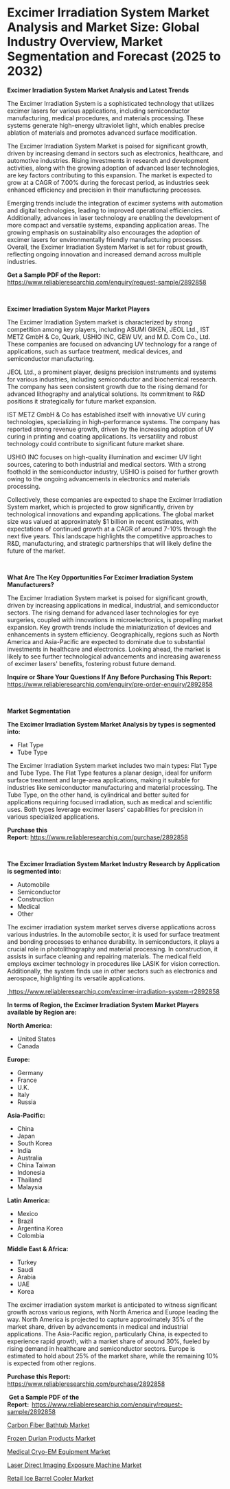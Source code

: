 <p><h1>Excimer Irradiation System Market Analysis and Market Size: Global Industry Overview, Market Segmentation and Forecast (2025 to 2032)</h1></p><p><strong>Excimer Irradiation System Market Analysis and Latest Trends</strong></p>
<p><p>The Excimer Irradiation System is a sophisticated technology that utilizes excimer lasers for various applications, including semiconductor manufacturing, medical procedures, and materials processing. These systems generate high-energy ultraviolet light, which enables precise ablation of materials and promotes advanced surface modification.</p><p>The Excimer Irradiation System Market is poised for significant growth, driven by increasing demand in sectors such as electronics, healthcare, and automotive industries. Rising investments in research and development activities, along with the growing adoption of advanced laser technologies, are key factors contributing to this expansion. The market is expected to grow at a CAGR of 7.00% during the forecast period, as industries seek enhanced efficiency and precision in their manufacturing processes.</p><p>Emerging trends include the integration of excimer systems with automation and digital technologies, leading to improved operational efficiencies. Additionally, advances in laser technology are enabling the development of more compact and versatile systems, expanding application areas. The growing emphasis on sustainability also encourages the adoption of excimer lasers for environmentally friendly manufacturing processes. Overall, the Excimer Irradiation System Market is set for robust growth, reflecting ongoing innovation and increased demand across multiple industries.</p></p>
<p><strong>Get a Sample PDF of the Report:&nbsp;</strong> <a href="https://www.reliableresearchiq.com/enquiry/request-sample/2892858?utm_campaign=1129&utm_medium=2&utm_source=Github&utm_content=ia&utm_term=15032025&utm_id=excimer-irradiation-system">https://www.reliableresearchiq.com/enquiry/request-sample/2892858</a></p>
<p>&nbsp;</p>
<p><strong>Excimer Irradiation System Major Market Players</strong></p>
<p><p>The Excimer Irradiation System market is characterized by strong competition among key players, including ASUMI GIKEN, JEOL Ltd., IST METZ GmbH & Co, Quark, USHIO INC, GEW UV, and M.D. Com Co., Ltd. These companies are focused on advancing UV technology for a range of applications, such as surface treatment, medical devices, and semiconductor manufacturing.</p><p>JEOL Ltd., a prominent player, designs precision instruments and systems for various industries, including semiconductor and biochemical research. The company has seen consistent growth due to the rising demand for advanced lithography and analytical solutions. Its commitment to R&D positions it strategically for future market expansion.</p><p>IST METZ GmbH & Co has established itself with innovative UV curing technologies, specializing in high-performance systems. The company has reported strong revenue growth, driven by the increasing adoption of UV curing in printing and coating applications. Its versatility and robust technology could contribute to significant future market share.</p><p>USHIO INC focuses on high-quality illumination and excimer UV light sources, catering to both industrial and medical sectors. With a strong foothold in the semiconductor industry, USHIO is poised for further growth owing to the ongoing advancements in electronics and materials processing.</p><p>Collectively, these companies are expected to shape the Excimer Irradiation System market, which is projected to grow significantly, driven by technological innovations and expanding applications. The global market size was valued at approximately $1 billion in recent estimates, with expectations of continued growth at a CAGR of around 7-10% through the next five years. This landscape highlights the competitive approaches to R&D, manufacturing, and strategic partnerships that will likely define the future of the market.</p></p>
<p>&nbsp;</p>
<p><strong>What Are The Key Opportunities For Excimer Irradiation System Manufacturers?</strong></p>
<p><p>The Excimer Irradiation System market is poised for significant growth, driven by increasing applications in medical, industrial, and semiconductor sectors. The rising demand for advanced laser technologies for eye surgeries, coupled with innovations in microelectronics, is propelling market expansion. Key growth trends include the miniaturization of devices and enhancements in system efficiency. Geographically, regions such as North America and Asia-Pacific are expected to dominate due to substantial investments in healthcare and electronics. Looking ahead, the market is likely to see further technological advancements and increasing awareness of excimer lasers' benefits, fostering robust future demand.</p></p>
<p><strong>Inquire or Share Your Questions If Any Before Purchasing This Report:</strong> <a href="https://www.reliableresearchiq.com/enquiry/pre-order-enquiry/2892858?utm_campaign=1129&utm_medium=2&utm_source=Github&utm_content=ia&utm_term=15032025&utm_id=excimer-irradiation-system">https://www.reliableresearchiq.com/enquiry/pre-order-enquiry/2892858</a></p>
<p>&nbsp;</p>
<p><strong>Market Segmentation</strong></p>
<p><strong>The Excimer Irradiation System Market Analysis by types is segmented into:</strong></p>
<p><ul><li>Flat Type</li><li>Tube Type</li></ul></p>
<p><p>The Excimer Irradiation System market includes two main types: Flat Type and Tube Type. The Flat Type features a planar design, ideal for uniform surface treatment and large-area applications, making it suitable for industries like semiconductor manufacturing and material processing. The Tube Type, on the other hand, is cylindrical and better suited for applications requiring focused irradiation, such as medical and scientific uses. Both types leverage excimer lasers' capabilities for precision in various specialized applications.</p></p>
<p><strong>Purchase this Report:&nbsp;</strong><a href="https://www.reliableresearchiq.com/purchase/2892858?utm_campaign=1129&utm_medium=2&utm_source=Github&utm_content=ia&utm_term=15032025&utm_id=excimer-irradiation-system">https://www.reliableresearchiq.com/purchase/2892858</a></p>
<p>&nbsp;</p>
<p><strong>The Excimer Irradiation System Market Industry Research by Application is segmented into:</strong></p>
<p><ul><li>Automobile</li><li>Semiconductor</li><li>Construction</li><li>Medical</li><li>Other</li></ul></p>
<p><p>The excimer irradiation system market serves diverse applications across various industries. In the automobile sector, it is used for surface treatment and bonding processes to enhance durability. In semiconductors, it plays a crucial role in photolithography and material processing. In construction, it assists in surface cleaning and repairing materials. The medical field employs excimer technology in procedures like LASIK for vision correction. Additionally, the system finds use in other sectors such as electronics and aerospace, highlighting its versatile applications.</p></p>
<p><a href="https://www.reliableresearchiq.com/excimer-irradiation-system-r2892858?utm_campaign=1129&utm_medium=2&utm_source=Github&utm_content=ia&utm_term=15032025&utm_id=excimer-irradiation-system">&nbsp;https://www.reliableresearchiq.com/excimer-irradiation-system-r2892858</a></p>
<p><strong>In terms of Region, the Excimer Irradiation System Market Players available by Region are:</strong></p>
<p>
    <p> <strong> North America: </strong>
        <ul>
            <li>United States</li>
            <li>Canada</li>
        </ul>
        </p> 
    <p> <strong> Europe: </strong>
        <ul>
            <li>Germany</li>
            <li>France</li>
            <li>U.K.</li>
            <li>Italy</li>
            <li>Russia</li>
        </ul>
        </p> 
    <p> <strong> Asia-Pacific: </strong>
        <ul>
            <li>China</li>
            <li>Japan</li>
            <li>South Korea</li>
            <li>India</li>
            <li>Australia</li>
            <li>China Taiwan</li>
            <li>Indonesia</li>
            <li>Thailand</li>
            <li>Malaysia</li>
        </ul>
        </p> 
    <p> <strong> Latin America: </strong>
        <ul>
            <li>Mexico</li>
            <li>Brazil</li>
            <li>Argentina Korea</li>
            <li>Colombia</li>
        </ul>
        </p> 
    <p> <strong> Middle East & Africa: </strong>
        <ul>
            <li>Turkey</li>
            <li>Saudi</li>
            <li>Arabia</li>
            <li>UAE</li>
            <li>Korea</li>
        </ul>
    </p>
    </p>
<p><p>The excimer irradiation system market is anticipated to witness significant growth across various regions, with North America and Europe leading the way. North America is projected to capture approximately 35% of the market share, driven by advancements in medical and industrial applications. The Asia-Pacific region, particularly China, is expected to experience rapid growth, with a market share of around 30%, fueled by rising demand in healthcare and semiconductor sectors. Europe is estimated to hold about 25% of the market share, while the remaining 10% is expected from other regions.</p></p>
<p><strong>Purchase this Report: </strong><a href="https://www.reliableresearchiq.com/purchase/2892858?utm_campaign=1129&utm_medium=2&utm_source=Github&utm_content=ia&utm_term=15032025&utm_id=excimer-irradiation-system">https://www.reliableresearchiq.com/purchase/2892858</a></p>
<p>&nbsp;<strong>Get a Sample PDF of the Report:&nbsp;&nbsp;</strong><a href="https://www.reliableresearchiq.com/enquiry/request-sample/2892858?utm_campaign=1129&utm_medium=2&utm_source=Github&utm_content=ia&utm_term=15032025&utm_id=excimer-irradiation-system">https://www.reliableresearchiq.com/enquiry/request-sample/2892858</a></p>
<p><strong></strong></p>
<p><p><a href="https://github.com/trenkkwasek84/Market-Research-Report-List-1/blob/main/carbon-fiber-bathtub-market.md?utm_campaign=1129&utm_medium=2&utm_source=Github&utm_content=ia&utm_term=15032025&utm_id=excimer-irradiation-system">Carbon Fiber Bathtub Market</a></p><p><a href="https://github.com/brinnoifon/Market-Research-Report-List-1/blob/main/frozen-durian-products-market.md?utm_campaign=1129&utm_medium=2&utm_source=Github&utm_content=ia&utm_term=15032025&utm_id=excimer-irradiation-system">Frozen Durian Products Market</a></p><p><a href="https://github.com/sulvantomppa/Market-Research-Report-List-1/blob/main/medical-cryo-em-equipment-market.md?utm_campaign=1129&utm_medium=2&utm_source=Github&utm_content=ia&utm_term=15032025&utm_id=excimer-irradiation-system">Medical Cryo-EM Equipment Market</a></p><p><a href="https://github.com/iwanesucices/Market-Research-Report-List-1/blob/main/laser-direct-imaging-exposure-machine-market.md?utm_campaign=1129&utm_medium=2&utm_source=Github&utm_content=ia&utm_term=15032025&utm_id=excimer-irradiation-system">Laser Direct Imaging Exposure Machine Market</a></p><p><a href="https://github.com/snapetylerho/Market-Research-Report-List-1/blob/main/retail-ice-barrel-cooler-market.md?utm_campaign=1129&utm_medium=2&utm_source=Github&utm_content=ia&utm_term=15032025&utm_id=excimer-irradiation-system">Retail Ice Barrel Cooler Market</a></p></p>